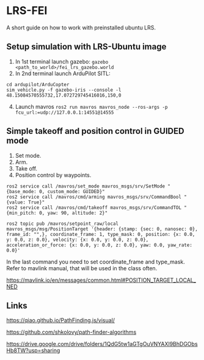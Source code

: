 # LRS-FEI
A short guide on how to work with preinstalled ubuntu LRS. 
## Setup simulation with LRS-Ubuntu image
1. In 1st terminal launch gazebo: `gazebo <path_to_world>/fei_lrs_gazebo.world`
2. In 2nd terminal launch ArduPilot SITL: 
```
cd ardupilot/ArduCopter
sim_vehicle.py -f gazebo-iris --console -l 48.15084570555732,17.072729745416016,150,0
```
4. Launch mavros `ros2 run mavros mavros_node --ros-args -p fcu_url:=udp://127.0.0.1:14551@14555`

## Simple takeoff and position control in GUIDED mode

1. Set mode.
2. Arm. 
3. Take off. 
4. Position control by waypoints.

```
ros2 service call /mavros/set_mode mavros_msgs/srv/SetMode "{base_mode: 0, custom_mode: GUIDED}"
ros2 service call /mavros/cmd/arming mavros_msgs/srv/CommandBool "{value: True}"
ros2 service call /mavros/cmd/takeoff mavros_msgs/srv/CommandTOL "{min_pitch: 0, yaw: 90, altitude: 2}"

ros2 topic pub /mavros/setpoint_raw/local mavros_msgs/msg/PositionTarget '{header: {stamp: {sec: 0, nanosec: 0}, frame_id: "",}, coordinate_frame: 1, type_mask: 0, position: {x: 0.0, y: 0.0, z: 0.0}, velocity: {x: 0.0, y: 0.0, z: 0.0}, acceleration_or_force: {x: 0.0, y: 0.0, z: 0.0}, yaw: 0.0, yaw_rate: 0.0}'
```

In the last command you need to set coordinate_frame and type_mask.
Refer to mavlink manual, that will be used in the class often.

https://mavlink.io/en/messages/common.html#POSITION_TARGET_LOCAL_NED

## Links 

https://qiao.github.io/PathFinding.js/visual/

https://github.com/shkolovy/path-finder-algorithms

https://drive.google.com/drive/folders/1QdG5tw1aGTgOuVNYAXl9BhDGObsHb8TW?usp=sharing
